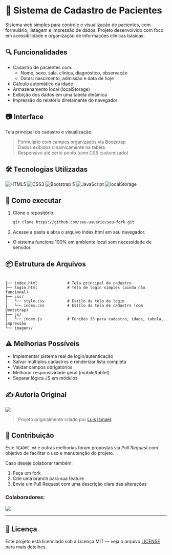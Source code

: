 # 🏥 Sistema de Cadastro de Pacientes

Sistema web simples para controle e visualização de pacientes, com formulário, listagem e impressão de dados. Projeto desenvolvido com foco em acessibilidade e organização de informações clínicas básicas.

## 🔍 Funcionalidades

- Cadastro de pacientes com:
  - Nome, sexo, sala, clínica, diagnóstico, observação
  - Datas: nascimento, admissão e data de hoje
- Cálculo automático da idade
- Armazenamento local (localStorage)
- Exibição dos dados em uma tabela dinâmica
- Impressão do relatório diretamente do navegador

## 📷 Interface

Tela principal de cadastro e visualização:

> Formulário com campos organizados via Bootstrap  
> Dados exibidos dinamicamente na tabela  
> Responsivo até certo ponto (com CSS customizado)

## 🛠️ Tecnologias Utilizadas

<p>
  <img alt="HTML5" src="https://img.shields.io/badge/HTML5-E34F26?style=for-the-badge&logo=html5&logoColor=white" />
  <img alt="CSS3" src="https://img.shields.io/badge/CSS3-1572B6?style=for-the-badge&logo=css3&logoColor=white" />
  <img alt="Bootstrap 5" src="https://img.shields.io/badge/Bootstrap-7952B3?style=for-the-badge&logo=bootstrap&logoColor=white" />
  <img alt="JavaScript" src="https://img.shields.io/badge/JavaScript-F7DF1E?style=for-the-badge&logo=javascript&logoColor=black" />
  <img alt="localStorage" src="https://img.shields.io/badge/localStorage-F7DF1E?style=for-the-badge&logo=javascript&logoColor=black" />
</p>



## 🚀 Como executar

1. Clone o repositório:
    ```bash
    git clone https://github.com/seu-usuario/seu-fork.git
    ```

2. Acesse a pasta e abra o arquivo index.html em seu navegador.

- O sistema funciona 100% em ambiente local sem necessidade de servidor.

## 📦 Estrutura de Arquivos
```

├── index.html             # Tela principal de cadastro
├── login.html             # Tela de login simples (ainda não funcional)
├── css/
│   └── style.css          # Estilo da tela de login
│   └── index.css          # Estilo da tela de cadastro (com Bootstrap)
├── js/
│   └── index.js           # Funções JS para cadastro, idade, tabela, impressão
└── imagens/

```

## ⚠️ Melhorias Possíveis
- Implementar sistema real de login/autenticação
- Salvar múltiplos cadastros e renderizar lista completa
- Validar campos obrigatórios
- Melhorar responsividade geral (mobile/tablet)
- Separar lógica JS em módulos

## ✍️ Autoria Original

<div align="left">
  <a href="https://github.com/luismael90" target="_blank">
    <img src="https://img.shields.io/badge/GitHub-Luis%20Ismael-181717?style=for-the-badge&logo=github" />
  </a>
</div>

> Projeto originalmente criado por [Luis Ismael](https://github.com/luismael90).

## 🤝 Contribuição

Este `README.md` e outras melhorias foram propostas via *Pull Request* com objetivo de facilitar o uso e manutenção do projeto.

Caso deseje colaborar também:

1. Faça um fork
2. Crie uma branch para sua feature
3. Envie um Pull Request com uma descrição clara das alterações

### Colaboradores:
<div align="left">
  <a href="https://github.com/victormelkor" target="_blank">
    <img src="https://img.shields.io/badge/GitHub-victormelkor-181717?style=for-the-badge&logo=github" />
  </a>

</div>

---




## 📄 Licença

Este projeto está licenciado sob a Licença MIT — veja o arquivo [LICENSE](./LICENSE) para mais detalhes.
